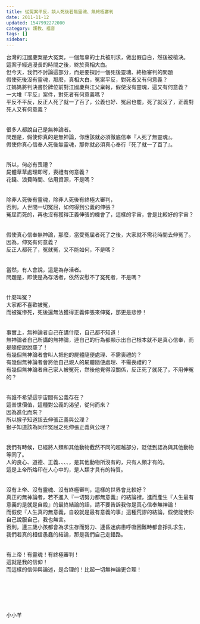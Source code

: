 ```yaml
---
title: 從冤案平反，談人死後若無靈魂、無終極審判
date: 2011-11-12
updated: 1547992272000
category: 護教、福音
tags: []
sidebar: 
---
```


<p>台灣的江國慶案是大冤案，一個無辜的士兵被刑求，做出假自白，然後被槍決。<br/>這案子經過漫長的時間之後，終於真相大白。<br/>但今天，我們不討論這部分，而是要探討一個死後靈魂、終極審判的問題<br/><!--more-->假使死後沒有靈魂，那麼，真相大白，冤案平反，對死者又有何意義？<br/>江媽媽將判決書於牌位前對江國慶與江父稟報，假使沒有靈魂，這又有何意義？<br/>一大堆『平反』案件，對死者有何意義嗎？<br/>平反不平反，反正人死了就一了百了，公義也好、冤屈也罷，死了就沒了，正義對死人又有何意義？<br/><br/><br/>很多人都說自己是無神論者。<br/>問題是，假使你真的是無神論，你應該就必須徹底信奉『人死了無靈魂』。<br/>假使你真心信奉人死後無靈魂，那你就必須真心奉行『死了就一了百了』。<br/><br/><br/>所以，何必有喪禮？<br/>屍體草草處理即可，喪禮有何意義？<br/>花錢、浪費時間、佔用資源，不是嗎？<br/><br/><br/>除非人死後有靈魂，除非人死後有終極大審判，<br/>否則，人世間一切冤屈，如何得到公義的伸張？<br/>冤屈而死的，再也沒有獲得正義伸張的機會了，這樣的宇宙，會是比較好的宇宙？<br/><br/><br/>假使真心信奉無神論，那麼，當受冤屈者死了之後，大家就不需花時間去伸冤了。<br/>因為，伸冤有何意義？<br/>反正人都死了，冤就冤，又不能如何，不是嗎？<br/><br/><br/>當然，有人會說，這是為存活者。<br/>問題是，即使是為存活者，依然安慰不了冤死者，不是嗎？<br/><br/><br/>什麼叫冤？<br/>大家都不喜歡被冤，<br/>而被冤慘死，死後還無法獲得正義伸張來伸冤，那更是悲慘！<br/><br/><br/>事實上，無神論者自己在講什麼，自己都不知道！<br/>無神論者自己所講的無神論，連自己的行為都顯示出自己根本就不是真心信奉，而是隨便說說罷了！<br/>有幾個無神論者會叫人把他的屍體隨便處理、不需喪禮的？<br/>有幾個無神論者會將他自己親人的屍體隨便處理、不需喪禮的？<br/>有幾個無神論者自己家人被冤死，然後他覺得沒關係，反正死了就死了，不用伸冤的？<br/><br/><br/>有誰不希望這宇宙間有公義存在？<br/>這普世價值，這種對公義的渴望，從何而來？<br/>因為進化而來？<br/>所以猴子知道該去伸張正義與公理？<br/>猴子知道該為同伴冤屈之死伸張正義與公理？<br/><br/><br/>我們有時候，已經將人類和其他動物截然不同的超越部分，貶低到認為與其他動物等同了。<br/>人的良心、道德、正義、、、、，是其他動物所沒有的，只有人類才有的。<br/>這是上帝所烙印在人心中的，是人類才具有的特質。<br/><br/><br/>沒有上帝、沒有靈魂、沒有終極審判，這樣的世界會比較好？<br/>真正的無神論者，若不進入『一切努力都無意義』的結論裡，進而產生『人生最有意義的是就是自殺』的最終結論的話，請不要告訴我你是真心信奉無神論！<br/>而假使『人生真的無意義，自殺就是最有意義的事』這種荒謬的結論，假使能使你自己說服自己，我也無言。<br/>否則，連三歲小孩都會為求生存而努力、連昏迷病患呼吸困難時都會掙扎求生，<br/>我們若真的相信愚蠢的結論，那是我們自己走錯路。<br/><br/><br/>有上帝！有靈魂！有終極審判！<br/>這就是我的信仰！<br/>而這樣的信仰與論述，是合理的！比起一切無神論更合理！<br/><br/><br/><br/><br/><br/><br/>小小羊<br/><br/><br/><br/><br/><br/></p>